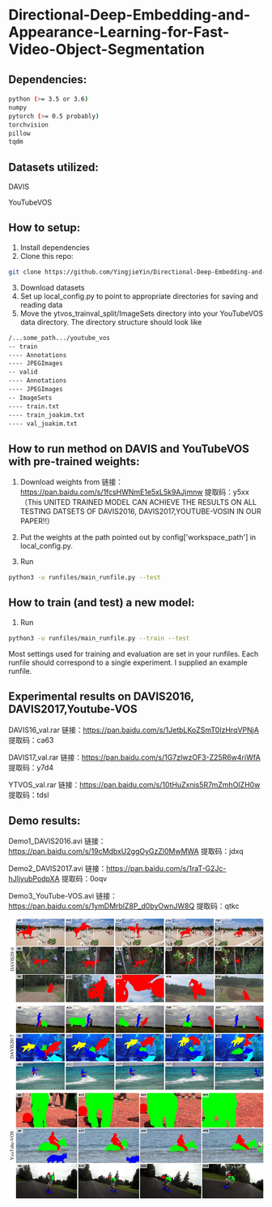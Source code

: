 # Directional-Deep-Embedding-and-Appearance-Learning-for-Fast-Video-Object-Segmentation

## Dependencies:
```bash
python (>= 3.5 or 3.6)
numpy
pytorch (>= 0.5 probably)
torchvision
pillow
tqdm
```

## Datasets utilized:
DAVIS

YouTubeVOS

## How to setup:
1. Install dependencies
2. Clone this repo:
```bash
git clone https://github.com/YingjieYin/Directional-Deep-Embedding-and-Appearance-Learning-for-Fast-Video-Object-Segmentation.git
```
3. Download datasets
4. Set up local_config.py to point to appropriate directories for saving and reading data
5. Move the ytvos_trainval_split/ImageSets directory into your YouTubeVOS data directory. The directory structure should look like
```bash
/...some_path.../youtube_vos
-- train
---- Annotations
---- JPEGImages
-- valid
---- Annotations
---- JPEGImages
-- ImageSets
---- train.txt
---- train_joakim.txt
---- val_joakim.txt
```

## How to run method on DAVIS and YouTubeVOS with pre-trained weights:
1. Download weights from 
链接：https://pan.baidu.com/s/1fcsHWNmE1e5xL5k9AJjmnw 
提取码：y5xx 
（This UNITED TRAINED MODEL CAN ACHIEVE THE RESULTS ON ALL TESTING DATSETS OF DAVIS2016, DAVIS2017,YOUTUBE-VOSIN IN OUR PAPER!!）

2. Put the weights at the path pointed out by config['workspace_path'] in local_config.py.
3. Run
```bash
python3 -u runfiles/main_runfile.py --test
```

## How to train (and test) a new model:
1. Run
```bash
python3 -u runfiles/main_runfile.py --train --test
```

Most settings used for training and evaluation are set in your runfiles. Each runfile should correspond to a single experiment. I supplied an example runfile.
## Experimental results on DAVIS2016, DAVIS2017,Youtube-VOS 
   DAVIS16_val.rar  链接：https://pan.baidu.com/s/1JetbLKoZSmT0IzHrqVPNjA 提取码：ca63
   
   DAVIS17_val.rar  链接：https://pan.baidu.com/s/1G7zIwzOF3-Z25R6w4riWfA 提取码：y7d4 
   
   YTVOS_val.rar    链接：https://pan.baidu.com/s/10tHuZxnis5R7mZmhOIZH0w 提取码：tdsl
## Demo results:
   Demo1_DAVIS2016.avi  链接：https://pan.baidu.com/s/19cMdbxU2ggOyGzZl0MwMWA 提取码：jdxq
   
   Demo2_DAVIS2017.avi  链接：https://pan.baidu.com/s/1raT-G2Jc-hJljyubPodpXA 提取码：0oqv 
   
   Demo3_YouTube-VOS.avi 链接：https://pan.baidu.com/s/1ymDMrblZ8P_d0byOwnJW8Q 提取码：qtkc
   
![image](https://github.com/YingjieYin/Directional-Deep-Embedding-and-Appearance-Learning-for-Fast-Video-Object-Segmentation/blob/master/results.png)
